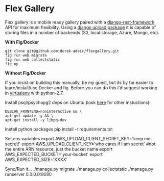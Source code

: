 Flex Gallery
==================

Flex gallery is a mobile ready gallery paired with a [django-rest-framework](https://github.com/tomchristie/django-rest-framework) API for maximum flexibility.  Using a [django upload package](https://github.com/derek-adair/django-fine-uploader) it is capable of storing files in a number of backends (S3, local storage, Azure, Mongo, etc).


**With Fig/Docker**

    git clone git@github.com:derek-adair/flexgallery.git
    fig run web migrate
    fig run web collectstatic
    fig up

**Without Fig/Docker**

If you insist on building this manually, be my guest, but its by far easier to learn/install/use Docker and fig.  Before you can do this I'd suggest working in [virtualenv](http://docs.python-guide.org/en/latest/dev/virtualenvs/) with python-2.7.

Install psql/psychopg2 deps on Ubuntu (look [here](https://wiki.postgresql.org/wiki/Detailed_installation_guides) for other instuctions):

    DEBIAN_FRONTEND=noninteractive && \
	apt-get update -y && \
	apt-get install -y libpq-dev

Install python packages
    pip install -r requirements.txt
    
Set env variables
    export AWS_UPLOAD_CLIENT_SECRET_KEY='keep me secret!'
    export AWS_UPLOAD_CLIENT_KEY='who cares if i am secret'
    #not the entire ARN resource, just the bucket name
    export AWS_EXPECTED_BUCKET='your-bucket'
    export AWS_EXPECTED_SIZE='XXXX'

Sync/Run it...
    ./manage.py migrate
    ./manage.py collectstatic
    ./manage.py runserver 0.0.0.0:8080
    
